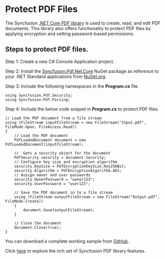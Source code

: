 # Protect PDF Files

The Syncfusion [.NET Core PDF library](https://www.syncfusion.com/document-processing/pdf-framework/net-core/pdf-library) is used to create, read, and edit PDF documents. This library also offers functionality to protect PDF files by applying encryption and setting password-based permissions.

## Steps to protect PDF files.

Step 1:  Create a new C# Console Application project.

Step 2: Install the [Syncfusion.Pdf.Net.Core](https://www.nuget.org/packages/Syncfusion.Pdf.Net.Core/) NuGet package as reference to your .NET Standard applications from [NuGet.org](https://www.nuget.org/).

Step 3: Include the following namespaces in the **Program.cs** file.


```
using Syncfusion.Pdf.Security;
using Syncfusion.Pdf.Parsing;

```

Step 4: Include the below code snippet in **Program.cs** to protect PDF files.
```
// Load the PDF document from a file stream
using (FileStream inputFileStream = new FileStream("Input.pdf", FileMode.Open, FileAccess.Read))
{
    // Load the PDF document
    PdfLoadedDocument document = new PdfLoadedDocument(inputFileStream);

    //  Gets a security object for the document
    PdfSecurity security = document.Security;
    // Configure key size and encryption algorithm
    security.KeySize = PdfEncryptionKeySize.Key256Bit;
    security.Algorithm = PdfEncryptionAlgorithm.AES;
    // Assign owner and user passwords
    security.OwnerPassword = "owner123";
    security.UserPassword = "user123";

    // Save the PDF document in to a file stream
    using (FileStream outputFileStream = new FileStream("Output.pdf", FileMode.Create))
    {
        document.Save(outputFileStream);
    }

    // Close the document
    document.Close(true);
}

```

You can download a complete working sample from [GitHub](https://github.com/SyncfusionExamples/PDF-Examples/tree/master/Security/Protect-an-existing-PDF-document/).

Click [here](https://www.syncfusion.com/document-processing/pdf-framework/net-core) to explore the rich set of Syncfusion PDF library features.